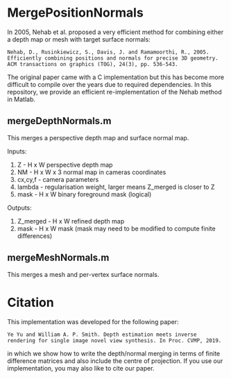 # MergePositionNormals

In 2005, Nehab et al. proposed a very efficient method for combining either a depth map or mesh with target surface normals:

    Nehab, D., Rusinkiewicz, S., Davis, J. and Ramamoorthi, R., 2005. Efficiently combining positions and normals for precise 3D geometry. ACM transactions on graphics (TOG), 24(3), pp. 536-543.

The original paper came with a C implementation but this has become more difficult to compile over the years due to required dependencies. In this repository, we provide an efficient re-implementation of the Nehab method in Matlab.

## mergeDepthNormals.m

This merges a perspective depth map and surface normal map.

Inputs:
1. Z       - H x W perspective depth map
2. NM      - H x W x 3 normal map in cameras coordinates
3. cx,cy,f - camera parameters
4. lambda  - regularisation weight, larger means Z_merged is closer to Z
5. mask    - H x W binary foreground mask (logical)

Outputs:
1. Z_merged - H x W refined depth map
2. mask     - H x W mask (mask may need to be modified to compute finite differences)

## mergeMeshNormals.m

This merges a mesh and per-vertex surface normals.

# Citation

This implementation was developed for the following paper:

    Ye Yu and William A. P. Smith. Depth estimation meets inverse rendering for single image novel view synthesis. In Proc. CVMP, 2019.

in which we show how to write the depth/normal merging in terms of finite difference matrices and also include the centre of projection. If you use our implementation, you may also like to cite our paper.
